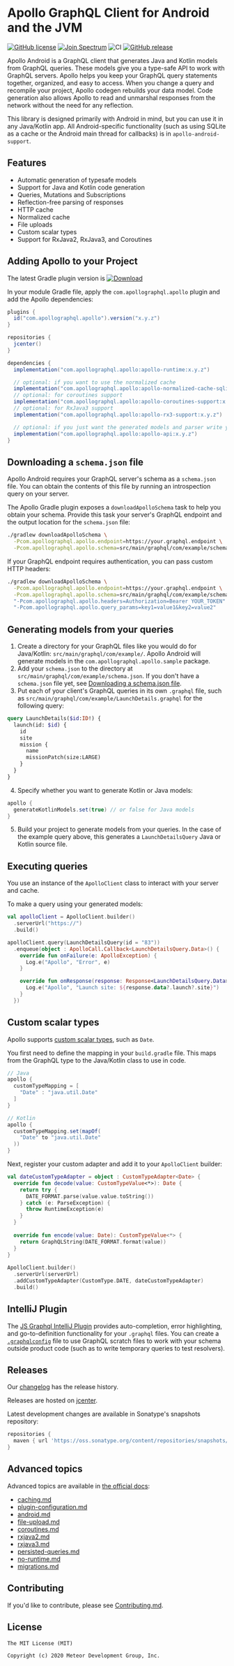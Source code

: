 
# Apollo GraphQL Client for Android and the JVM

[![GitHub license](https://img.shields.io/badge/license-MIT-lightgrey.svg?maxAge=2592000)](https://raw.githubusercontent.com/apollographql/apollo-android/master/LICENSE) [![Join Spectrum](https://img.shields.io/badge/spectrum-join-orange)](https://spectrum.chat/apollo/apollo-android)
![CI](https://github.com/apollographql/apollo-android/workflows/CI/badge.svg)
[![GitHub release](https://img.shields.io/github/release/apollographql/apollo-android.svg)](https://github.com/apollographql/apollo-android/releases/latest)

Apollo Android is a GraphQL client that generates Java and Kotlin models from GraphQL queries. These models give you a type-safe API to work with GraphQL servers.  Apollo helps you keep your GraphQL query statements together, organized, and easy to access. When you change a query and recompile your project, Apollo codegen rebuilds your data model. Code generation also allows Apollo to read and unmarshal responses from the network without the need for any reflection.

This library is designed primarily with Android in mind, but you can use it in any Java/Kotlin app. All Android-specific functionality (such as using SQLite as a cache or the Android main thread for callbacks) is in `apollo-android-support`.

## Features

* Automatic generation of typesafe models
* Support for Java and Kotlin code generation
* Queries, Mutations and Subscriptions
* Reflection-free parsing of responses
* HTTP cache
* Normalized cache
* File uploads
* Custom scalar types
* Support for RxJava2, RxJava3, and Coroutines

## Adding Apollo to your Project

The latest Gradle plugin version is [ ![Download](https://api.bintray.com/packages/apollographql/android/apollo/images/download.svg) ](https://bintray.com/apollographql/android/apollo-gradle-plugin/_latestVersion)

In your module Gradle file, apply the `com.apollographql.apollo` plugin and add the Apollo dependencies:

```groovy
plugins {
  id("com.apollographql.apollo").version("x.y.z")
}

repositories {
  jcenter()
}

dependencies {
  implementation("com.apollographql.apollo:apollo-runtime:x.y.z")

  // optional: if you want to use the normalized cache
  implementation("com.apollographql.apollo:apollo-normalized-cache-sqlite:x.y.z")
  // optional: for coroutines support
  implementation("com.apollographql.apollo:apollo-coroutines-support:x.y.z")
  // optional: for RxJava3 support  
  implementation("com.apollographql.apollo:apollo-rx3-support:x.y.z")

  // optional: if you just want the generated models and parser write your own HTTP code/cache code   
  implementation("com.apollographql.apollo:apollo-api:x.y.z")
}
```

## Downloading a `schema.json` file

Apollo Android requires your GraphQL server's schema as a `schema.json` file. You can obtain the contents of this file by running an introspection query on your server.

The Apollo Gradle plugin exposes a `downloadApolloSchema` task to help you obtain your schema. Provide this task your server's GraphQL endpoint and the output location for the `schema.json` file:

```bash
./gradlew downloadApolloSchema \
  -Pcom.apollographql.apollo.endpoint=https://your.graphql.endpoint \
  -Pcom.apollographql.apollo.schema=src/main/graphql/com/example/schema.json
```

If your GraphQL endpoint requires authentication, you can pass custom HTTP headers:

```bash
./gradlew downloadApolloSchema \
  -Pcom.apollographql.apollo.endpoint=https://your.graphql.endpoint \
  -Pcom.apollographql.apollo.schema=src/main/graphql/com/example/schema.json \
  "-Pcom.apollographql.apollo.headers=Authorization=Bearer YOUR_TOKEN" \
  "-Pcom.apollographql.apollo.query_params=key1=value1&key2=value2"
```

## Generating models from your queries

1. Create a directory for your GraphQL files like you would do for Java/Kotlin: `src/main/graphql/com/example/`. Apollo Android will generate models in the `com.apollographql.apollo.sample` package.
2. Add your `schema.json` to the directory at `src/main/graphql/com/example/schema.json`. If you don't have a `schema.json` file yet, see [Downloading a schema.json file](#downloading-a-schemajson-file). 
3. Put each of your client's GraphQL queries in its own `.graphql` file, such as `src/main/graphql/com/example/LaunchDetails.graphql` for the following query: 

```graphql
query LaunchDetails($id:ID!) {
  launch(id: $id) {
    id
    site
    mission {
      name
      missionPatch(size:LARGE)
    }
  }
}
```

4. Specify whether you want to generate Kotlin or Java models:

```groovy
apollo {
  generateKotlinModels.set(true) // or false for Java models
}
```

5. Build your project to generate models from your queries. In the case of the example query above, this generates a `LaunchDetailsQuery` Java or Kotlin source file.

## Executing queries

You use an instance of the `ApolloClient` class to interact with your server and cache.

To make a query using your generated models:

```kotlin
val apolloClient = ApolloClient.builder()
  .serverUrl("https://")
  .build()

apolloClient.query(LaunchDetailsQuery(id = "83"))
  .enqueue(object : ApolloCall.Callback<LaunchDetailsQuery.Data>() {
    override fun onFailure(e: ApolloException) {
      Log.e("Apollo", "Error", e)
    }

    override fun onResponse(response: Response<LaunchDetailsQuery.Data>) {
      Log.e("Apollo", "Launch site: ${response.data?.launch?.site}")
    }
  })
```

## Custom scalar types

Apollo supports [custom scalar types](https://www.apollographql.com/docs/apollo-server/schema/scalars-enums/), such as `Date`.

You first need to define the mapping in your `build.gradle` file. This maps from the GraphQL type to the Java/Kotlin class to use in code.

```groovy
// Java
apollo {
  customTypeMapping = [
    "Date" : "java.util.Date"
  ]
}

// Kotlin
apollo {
  customTypeMapping.set(mapOf(
    "Date" to "java.util.Date"
  ))
}
```

Next, register your custom adapter and add it to your `ApolloClient` builder:

```kotlin
val dateCustomTypeAdapter = object : CustomTypeAdapter<Date> {
  override fun decode(value: CustomTypeValue<*>): Date {
    return try {
      DATE_FORMAT.parse(value.value.toString())
    } catch (e: ParseException) {
      throw RuntimeException(e)
    }
  }
    
  override fun encode(value: Date): CustomTypeValue<*> {
    return GraphQLString(DATE_FORMAT.format(value))
  }
}
    
ApolloClient.builder()
  .serverUrl(serverUrl)
  .addCustomTypeAdapter(CustomType.DATE, dateCustomTypeAdapter)
  .build()
```

## IntelliJ Plugin

The [JS Graphql IntelliJ Plugin](https://jimkyndemeyer.github.io/js-graphql-intellij-plugin/) provides auto-completion, error highlighting, and go-to-definition functionality for your `.graphql` files. You can create a [`.graphqlconfig`](https://jimkyndemeyer.github.io/js-graphql-intellij-plugin/docs/developer-guide#working-with-graphql-endpoints-and-scratch-files) file to use GraphQL scratch files to work with your schema outside product code (such as to write temporary queries to test resolvers).

## Releases

Our [changelog](https://github.com/apollographql/apollo-android/releases) has the release history. 

Releases are hosted on [jcenter](https://jcenter.bintray.com/com/apollographql/apollo/).

Latest development changes are available in Sonatype's snapshots repository:

```gradle
repositories {
  maven { url 'https://oss.sonatype.org/content/repositories/snapshots/' }
}
```

## Advanced topics

Advanced topics are available in [the official docs](https://www.apollographql.com/docs/android/):

* [caching.md](https://www.apollographql.com/docs/android/essentials/caching/)  
* [plugin-configuration.md](https://www.apollographql.com/docs/android/essentials/plugin-configuration/) 
* [android.md](https://www.apollographql.com/docs/android/advanced/android/) 
* [file-upload.md](https://www.apollographql.com/docs/android/advanced/file-upload/)
* [coroutines.md](https://www.apollographql.com/docs/android/advanced/coroutines/) 
* [rxjava2.md](https://www.apollographql.com/docs/android/advanced/rxjava2/)
* [rxjava3.md](https://www.apollographql.com/docs/android/advanced/rxjava3/)
* [persisted-queries.md](https://www.apollographql.com/docs/android/advanced/persisted-queries/)
* [no-runtime.md](https://www.apollographql.com/docs/android/advanced/no-runtime/) 
* [migrations.md](https://www.apollographql.com/docs/android/essentials/migration/)

## Contributing

If you'd like to contribute, please see [Contributing.md](https://github.com/apollographql/apollo-android/blob/master/Contributing.md).

## License

```
The MIT License (MIT)

Copyright (c) 2020 Meteor Development Group, Inc.
```
